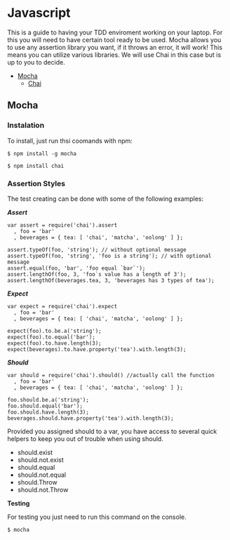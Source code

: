 # Javascript

This is a guide to having your TDD enviroment working on your laptop. For this you will need to have certain tool ready to be used.
Mocha allows you to use any assertion library you want, if it throws an error, it will work! This means you can utilize various libraries. We will use Chai in this case but is up to you to decide.

- [Mocha](https://mochajs.org)
  - [Chai](http://chaijs.com)

## Mocha

### Instalation

To install, just run thsi coomands with npm:
```console
$ npm install -g mocha

$ npm install chai
```

### Assertion Styles

The test creating can be done with some of the following examples:

***Assert***
```console
var assert = require('chai').assert
  , foo = 'bar'
  , beverages = { tea: [ 'chai', 'matcha', 'oolong' ] };

assert.typeOf(foo, 'string'); // without optional message
assert.typeOf(foo, 'string', 'foo is a string'); // with optional message
assert.equal(foo, 'bar', 'foo equal `bar`');
assert.lengthOf(foo, 3, 'foo`s value has a length of 3');
assert.lengthOf(beverages.tea, 3, 'beverages has 3 types of tea');
```

***Expect***
```console
var expect = require('chai').expect
  , foo = 'bar'
  , beverages = { tea: [ 'chai', 'matcha', 'oolong' ] };

expect(foo).to.be.a('string');
expect(foo).to.equal('bar');
expect(foo).to.have.length(3);
expect(beverages).to.have.property('tea').with.length(3);
```

***Should***
```console
var should = require('chai').should() //actually call the function
  , foo = 'bar'
  , beverages = { tea: [ 'chai', 'matcha', 'oolong' ] };

foo.should.be.a('string');
foo.should.equal('bar');
foo.should.have.length(3);
beverages.should.have.property('tea').with.length(3);
```

Provided you assigned should to a var, you have access to several quick helpers to keep you out of trouble when using should.

- should.exist
- should.not.exist
- should.equal
- should.not.equal
- should.Throw
- should.not.Throw

**Testing**

For testing you just need to run this command on the console.

```console
$ mocha
```
